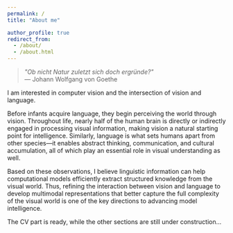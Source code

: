```yaml
---
permalink: /
title: "About me"

author_profile: true
redirect_from: 
  - /about/
  - /about.html
---
```



> *"Ob nicht Natur zuletzt sich doch ergründe?"*  
> — Johann Wolfgang von Goethe


I am interested in computer vision and the intersection of vision and language. 

Before infants acquire language, they begin perceiving the world through vision. Throughout life, nearly half of the human brain is directly or indirectly engaged in processing visual information, making vision a natural starting point for intelligence. Similarly, language is what sets humans apart from other species—it enables abstract thinking, communication, and cultural accumulation, all of which play an essential role in visual understanding as well. 

Based on these observations, I believe linguistic information can help computational models efficiently extract structured knowledge from the visual world. Thus, refining the interaction between vision and language to develop multimodal representations that better capture the full complexity of the visual world is one of the key directions to advancing model intelligence.
 

The CV part is ready, while the other sections are still under construction...

